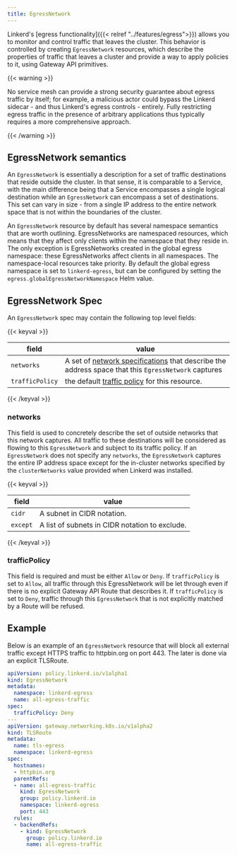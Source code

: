 ```yaml
---
title: EgressNetwork
---
```


Linkerd's [egress functionality]({{< relref "../features/egress">}}) allows
you to monitor and control traffic that leaves the cluster. This behavior is
controlled by creating `EgressNetwork` resources, which describe the properties
of traffic that leaves a cluster and provide a way to apply policies to it, using
Gateway API primitives.

{{< warning >}}

No service mesh can provide a strong security guarantee about egress traffic
by itself; for example, a malicious actor could bypass the Linkerd sidecar -
and thus Linkerd's egress controls - entirely. Fully restricting egress
traffic in the presence of arbitrary applications thus typically requires a
more comprehensive approach.

{{< /warning >}}

## EgressNetwork semantics

An `EgressNetwork` is essentially a description for a set of traffic
destinations that reside outside the cluster. In that sense, it is comparable
to a Service, with the main difference being that a Service encompasses a single
logical destination while an `EgressNetwork` can encompass a set of
destinations. This set can vary in size - from a single IP address to the entire
network space that is not within the boundaries of the cluster.

An `EgressNetwork` resource by default has several namespace semantics that are
worth outlining. EgressNetworks are namespaced resources, which means that they
affect only clients within the namespace that they reside in. The only exception
is EgressNetworks created in the global egress namespace: these EgressNetworks
affect clients in all namespaces. The namespace-local resources take priority.
By default the global egress namespace is set to `linkerd-egress`, but can be
configured by setting the `egress.globalEgressNetworkNamespace` Helm
value.

## EgressNetwork Spec

An `EgressNetwork` spec may contain the following top level fields:

{{< keyval >}}

| field| value |
|------|-------|
| `networks`| A set of [network specifications](#networks) that describe the address space that this `EgressNetwork` captures |
| `trafficPolicy`| the default [traffic policy](#trafficpolicy) for this resource. |
{{< /keyval >}}

### networks

This field is used to concretely describe the set of outside networks that this
network captures. All traffic to these destinations will be considered as
flowing to this `EgressNetwork` and subject to its traffic policy.
If an `EgressNetwork` does not specify any `networks`, the `EgressNetwork`
captures the entire IP address space except for the in-cluster networks specified
by the `clusterNetworks` value provided when Linkerd was installed.

{{< keyval >}}

| field| value |
|------|-------|
| `cidr`| A subnet in CIDR notation.|
| `except`| A list of subnets in CIDR notation to exclude.|
{{< /keyval >}}

### trafficPolicy

This field is required and must be either `Allow` or `Deny`. If `trafficPolicy`
is set to `Allow`, all traffic through this EgressNetwork will be let through
even if there is no explicit Gateway API Route that describes it. If
`trafficPolicy` is set to `Deny`, traffic through this `EgressNetwork` that
is not explicitly matched by a Route will be refused.

## Example

Below is an example of an `EgressNetwork` resource that will block all external
traffic except HTTPS traffic to httpbin.org on port 443. The later is done via
an explicit TLSRoute.

```yaml
apiVersion: policy.linkerd.io/v1alpha1
kind: EgressNetwork
metadata:
  namespace: linkerd-egress
  name: all-egress-traffic
spec:
  trafficPolicy: Deny
---
apiVersion: gateway.networking.k8s.io/v1alpha2
kind: TLSRoute
metadata:
  name: tls-egress
  namespace: linkerd-egress
spec:
  hostnames:
  - httpbin.org
  parentRefs:
  - name: all-egress-traffic
    kind: EgressNetwork
    group: policy.linkerd.io
    namespace: linkerd-egress
    port: 443
  rules:
  - backendRefs:
    - kind: EgressNetwork
      group: policy.linkerd.io
      name: all-egress-traffic
```
